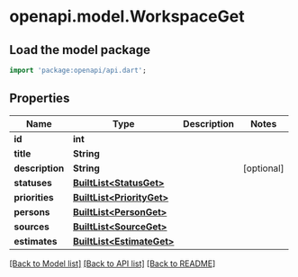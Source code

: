 # openapi.model.WorkspaceGet

## Load the model package
```dart
import 'package:openapi/api.dart';
```

## Properties
Name | Type | Description | Notes
------------ | ------------- | ------------- | -------------
**id** | **int** |  | 
**title** | **String** |  | 
**description** | **String** |  | [optional] 
**statuses** | [**BuiltList&lt;StatusGet&gt;**](StatusGet.md) |  | 
**priorities** | [**BuiltList&lt;PriorityGet&gt;**](PriorityGet.md) |  | 
**persons** | [**BuiltList&lt;PersonGet&gt;**](PersonGet.md) |  | 
**sources** | [**BuiltList&lt;SourceGet&gt;**](SourceGet.md) |  | 
**estimates** | [**BuiltList&lt;EstimateGet&gt;**](EstimateGet.md) |  | 

[[Back to Model list]](../README.md#documentation-for-models) [[Back to API list]](../README.md#documentation-for-api-endpoints) [[Back to README]](../README.md)


